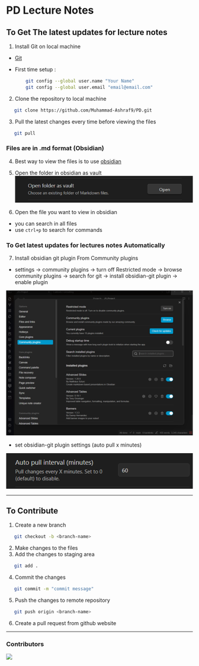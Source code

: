 # PD Lecture Notes

## To Get The latest updates for lecture notes

1. Install Git on local machine

- [Git](https://git-scm.com/downloads)
- First time setup :

  ```bash
      git config --global user.name "Your Name"
      git config --global user.email "email@email.com"
    ```

2. Clone the repository to local machine

```bash
   git clone https://github.com/Muhammad-Ashraf9/PD.git
```

3. Pull the latest changes every time before viewing the files

```bash
   git pull
```

### Files are in .md format (Obsidian)

4.  Best way to view the files is to use [obsidian](https://obsidian.md/)

5.  Open the folder in obsidian as vault
![Open folder as vault](assets/open-folder-as-vault.png)
6.  Open the file you want to view in obsidian

- you can search in all files
- use `ctrl+p` to search for commands

### To Get latest updates for lectures notes Automatically

7.  Install obsidian git plugin From Community plugins

- settings -> community plugins -> turn off Restricted mode -> browse community plugins -> search for git -> install obsidian-git plugin -> enable plugin

![community plugins](assets/community-plugins.png)
- set obsidian-git plugin settings (auto pull x minutes)


![auto-pull-interval](assets/auto-pull-interval.png)

---

## To Contribute

1.  Create a new branch

```bash
   git checkout -b <branch-name>
```

2. Make changes to the files
3. Add the changes to staging area

```bash
   git add .
```

4. Commit the changes

```bash
   git commit -m "commit message"
```

5. Push the changes to remote repository

```bash
   git push origin <branch-name>
```

6. Create a pull request from github website

---
### Contributors

<a href="https://github.com/Muhammad-Ashraf9/PD/graphs/contributors">
  <img src="https://contrib.rocks/image?repo=Muhammad-Ashraf9/PD" />
</a>

